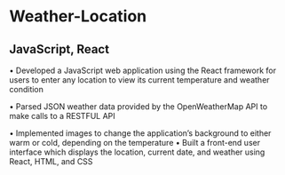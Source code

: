 # Weather-Location

## JavaScript, React

• Developed a JavaScript web application using the React framework for users to enter any location to view its current temperature and weather condition

• Parsed JSON weather data provided by the OpenWeatherMap API to make calls to a RESTFUL API

• Implemented images to change the application’s background to either warm or cold, depending on the temperature • Built a front-end user interface which displays the location, current date, and weather using React, HTML, and CSS

